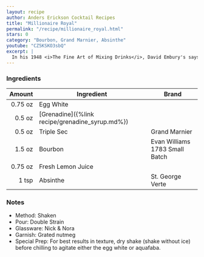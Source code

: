```yaml
---
layout: recipe
author: Anders Erickson Cocktail Recipes
title: "Millionaire Royal"
permalink: "/recipe/millionaire_royal.html"
stars: 0
category: "Bourbon, Grand Marnier, Absinthe"
youtube: "CZ5KSKO3sbQ"
excerpt: |
  In his 1948 <i>The Fine Art of Mixing Drinks</i>, David Embury's says "At some bars a drink served under the name of "Millionaire" which consists of lime juice, slow gin, and Apricot Liqueur, with a few dashes of Jamaica rum. Since the sloe gin, which is a liqueur, predominates in this drink, I do not regard it as a true cocktail." Embury is more complimentary of what he calls a "Millionaire Royal", proclaiming it to be "a very satisfactory drink."
---
```


### Ingredients

|  Amount | Ingredient                                      | Brand                          |
| ------: | ----------------------------------------------- | ------------------------------ |
| 0.75 oz | Egg White                                       |
|  0.5 oz | [Grenadine]({%link recipe/grenadine_syrup.md%}) |
|  0.5 oz | Triple Sec                                      | Grand Marnier                  |
|  1.5 oz | Bourbon                                         | Evan Williams 1783 Small Batch |
| 0.75 oz | Fresh Lemon Juice                               |
|   1 tsp | Absinthe                                        | St. George Verte               |

### Notes

- Method: Shaken
- Pour: Double Strain
- Glassware: Nick & Nora
- Garnish: Grated nutmeg
- Special Prep: For best results in texture, dry shake (shake without ice) before chilling to agitate either the egg white or aquafaba.
